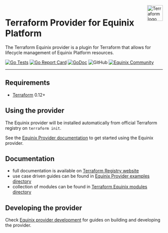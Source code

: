 <a href="https://terraform.io">
    <img src="https://cdn.rawgit.com/hashicorp/terraform-website/master/public/img/logo-hashicorp.svg" alt="Terraform logo" title="Terraform" align="right" height="50" />
</a>

# Terraform Provider for Equinix Platform

The Terraform Equinix provider is a plugin for Terraform that allows for lifecycle
management of Equinix Platform resources.

[![Go Tests](https://github.com/equinix/terraform-provider-equinix/actions/workflows/test.yml/badge.svg)](https://github.com/equinix/terraform-provider-equinix/actions/workflows/test.yml)
[![Go Report Card](https://goreportcard.com/badge/github.com/equinix/terraform-provider-equinix)](https://goreportcard.com/report/github.com/equinix/terraform-provider-equinix)
[![GoDoc](https://godoc.org/github.com/go-resty/resty?status.svg)](https://godoc.org/github.com/equinix/terraform-provider-equinix)
![GitHub](https://img.shields.io/github/license/equinix/terraform-provider-equinix)
[![Equinix Community](https://img.shields.io/badge/Equinix%20Community%20-%20%23E91C24?logo=equinixmetal)](https://community.equinix.com)

---

## Requirements

- [Terraform](https://www.terraform.io/downloads.html) 0.12+

## Using the provider

The Equinix provider will be installed automatically from official Terraform
registry on `terraform init`.

See the [Equinix Provider documentation](https://registry.terraform.io/providers/equinix/equinix/latest/docs)
to get started using the Equinix provider.

## Documentation

- full documentation is available on [Terraform Registry website](https://registry.terraform.io/providers/equinix/equinix/latest/docs)
- use case driven guides can be found in [Equinix Provider examples directory](examples/)
- collection of modules can be found in
[Terraform Equinix modules directory](modules/)

## Developing the provider

Check [Equinix provider development](DEVELOPMENT.md) for guides on building
and developing the provider.

